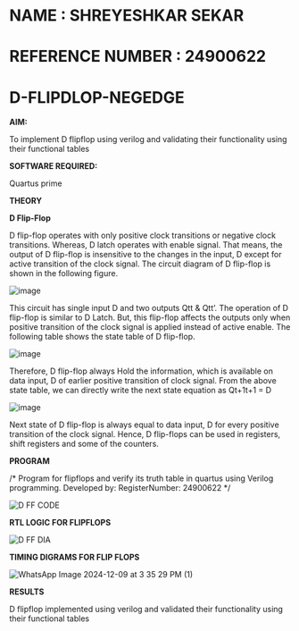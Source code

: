 # NAME : SHREYESHKAR SEKAR 
# REFERENCE NUMBER : 24900622

# D-FLIPDLOP-NEGEDGE

**AIM:**

To implement  D flipflop using verilog and validating their functionality using their functional tables

**SOFTWARE REQUIRED:**

Quartus prime

**THEORY**

**D Flip-Flop**

D flip-flop operates with only positive clock transitions or negative clock transitions. Whereas, D latch operates with enable signal. That means, the output of D flip-flop is insensitive to the changes in the input, D except for active transition of the clock signal. The circuit diagram of D flip-flop is shown in the following figure.

![image](https://github.com/naavaneetha/D-FLIPDLOP-NEGEDGE/assets/154305477/48c81fe8-bc3f-40e7-95e2-519fc155ad51)

This circuit has single input D and two outputs Qtt & Qtt’. The operation of D flip-flop is similar to D Latch. But, this flip-flop affects the outputs only when positive transition of the clock signal is applied instead of active enable. The following table shows the state table of D flip-flop.

![image](https://github.com/naavaneetha/D-FLIPDLOP-NEGEDGE/assets/154305477/e5f3fda7-68ec-4a3a-a0a4-cf6f9cc4ab55)

Therefore, D flip-flop always Hold the information, which is available on data input, D of earlier positive transition of clock signal. From the above state table, we can directly write the next state equation as Qt+1t+1 = D

![image](https://github.com/naavaneetha/D-FLIPDLOP-NEGEDGE/assets/154305477/8592c0d8-2917-4142-91b9-d6c30dd891d2)

Next state of D flip-flop is always equal to data input, D for every positive transition of the clock signal. Hence, D flip-flops can be used in registers, shift registers and some of the counters.



**PROGRAM**

/* Program for flipflops and verify its truth table in quartus using Verilog programming. Developed by: RegisterNumber: 24900622
*/

![D FF CODE](https://github.com/user-attachments/assets/730016f3-7a92-4325-85ba-42c0ff8504e4)


**RTL LOGIC FOR FLIPFLOPS**


![D FF DIA](https://github.com/user-attachments/assets/269e1c6a-9c1d-4188-95b0-aadcec833715)



**TIMING DIGRAMS FOR FLIP FLOPS**

![WhatsApp Image 2024-12-09 at 3 35 29 PM (1)](https://github.com/user-attachments/assets/3f702974-3bb6-42bc-8c8e-8306bd35ac7c)



**RESULTS**

D flipflop implemented using verilog and validated their functionality using their functional tables
